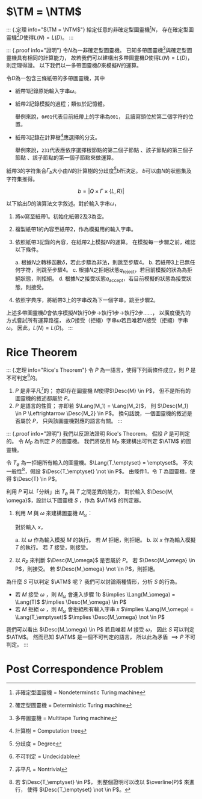 # $\TM = \NTM$

::: {.定理 info="$\TM = \NTM$"}
給定任意的非確定型圖靈機[^1]$N$，
存在確定型圖靈機[^2]$D$使得$L(N) = L(D)$。
:::

::: {.proof info="證明"}
令$N$為一非確定型圖靈機。
已知多帶圖靈機[^3]與確定型圖靈機具有相同的計算能力，
故若我們可以建構出多帶圖靈機$D$使得$L(N) = L(D)$，
則定理得證。
以下我們以一多帶圖靈機$D$來模擬$N$的運算。

令$D$為一包含三條紙帶的多帶圖靈機，其中

- 紙帶1記錄原始輸入字串$\omega$。
- 紙帶2記錄模擬的過程；類似於記憶體。

  舉例來說，`0#01`代表目前紙帶上的字串為`001`，
  且讀寫頭位於第二個字符的位置。
- 紙帶3記錄在計算樹[^4]應選擇的分支。

  舉例來說，`231`代表應依序選擇根節點的第二個子節點
  、該子節點的第三個子節點
  、該子節點的第一個子節點來做運算。

紙帶3的字符集合$\Gamma_b$大小由$N$的計算樹的分歧度[^5]$b$所決定。
$b$可以由$N$的狀態集及字符集推得。

$$b = \Big |Q \times \Gamma \times \{ L, R \} \Big|$$

以下給出$D$的演算法文字敘述。對於輸入字串$\omega$，

1. 將$\omega$寫至紙帶1。初始化紙帶2及3為空。
2. 複製紙帶1的內容至紙帶2，作為模擬用的輸入字串。
3. 依照紙帶3記錄的內容，在紙帶2上模擬$N$的運算。
   在模擬每一步驟之前，確認以下條件。

   a. 根據$N$之轉移函數$\delta$，若此步驟為非法，則跳至步驟4。
   b. 若紙帶3上已無任何字符，則跳至步驟4。
   c. 根據$N$之拒絕狀態$q_\text{reject}$，若目前模擬的狀為為拒絕狀態，則拒絕。
   d. 根據$N$之接受狀態$q_\text{accept}$，若目前模擬的狀態為接受狀態，則接受。
4. 依照字典序，將紙帶3上的字串改為下一個字串。跳至步驟2。

上述多帶圖靈機$D$會依序模擬$N$執行0步$\to$執行1步$\to$執行2步……，
以廣度優先的方式嘗試所有運算路徑，
故$D$接受（拒絕）字串$\omega$若且唯若$N$接受（拒絕）字串$\omega$。
因此，$L(N) = L(D)$。
:::


[^1]: 非確定型圖靈機 = Nondeterminstic Turing machine
[^2]: 確定型圖靈機 = Deterministic Turing machine
[^3]: 多帶圖靈機 = Multitape Turing machine
[^4]: 計算樹 = Computation tree
[^5]: 分歧度 = Degree


# Rice Theorem

::: {.定理 info="Rice's Theorem"}
令 $P$ 為一語言，使得下列兩條件成立，則 $P$ 是不可判定[^6]的。

1. $P$ 是非平凡[^7]的；
   亦即存在圖靈機 $M$使得$\Desc{M} \in P$，
   但不是所有的圖靈機的敘述都屬於 $P$。
2. $P$ 是語言的性質；
   亦即若 $\Lang(M_1) = \Lang(M_2)$，
   則 $\Desc{M_1} \in P \Leftrightarrow \Desc{M_2} \in P$。
   換句話說，一個圖靈機的敘述是否屬於 $P$，
   只與該圖靈機對應的語言有關。
:::

::: {.proof info="證明"}
我們以反證法證明 Rice's Theorem。
假設 $P$ 是可判定的。
令 $M_P$ 為判定 $P$ 的圖靈機。
我們將使用 $M_P$ 來建構出可判定 $\ATM$ 的圖靈機。

令 $T_\emptyset$ 為一拒絕所有輸入的圖靈機。$\Lang(T_\emptyset) = \emptyset$。
不失一般性[^8]，假設 $\Desc{T_\emptyset} \not \in P$。
由條件1，令 $T$ 為圖靈機，使得 $\Desc{T} \in P$。

利用 $P$ 可以「分辨」出 $T_\emptyset$ 與 $T$ 之間差異的能力，
對於輸入 $\Desc{M, \omega}$，設計以下圖靈機 $S$ ，作為 $\ATM$ 的判定器。

1. 利用 $M$ 與 $\omega$ 來建構圖靈機 $M_\omega$：

   對於輸入 $x$，

   a. 以 $\omega$ 作為輸入模擬 $M$ 的執行。
      若 $M$ 拒絕，則拒絕。
   b. 以 $x$ 作為輸入模擬 $T$ 的執行。
      若 $T$ 接受，則接受。
2. 以 $R_P$ 來判斷 $\Desc{M_\omega}$ 是否屬於 $P$。
   若 $\Desc{M_\omega} \in P$，則接受。
   若 $\Desc{M_\omega} \not \in P$，則拒絕。

為什麼 $S$ 可以判定 $\ATM$ 呢？
我們可以討論兩種情形，分析 $S$ 的行為。

- 若 $M$ 接受 $\omega$ ，則 $M_\omega$ 會進入步驟 1b 
  $\implies \Lang(M_\omega) = \Lang(T)$
  $\implies \Desc{M_\omega} \in P$
- 若 $M$ 拒絕 $\omega$ ，則 $M_\omega$ 會拒絕所有輸入字串 $x$
  $\implies \Lang(M_\omega) = \Lang(T_\emptyset)$
  $\implies \Desc{M_\omega} \not \in P$

我們可以看出 $\Desc{M_\omega} \in P$ 若且唯若 $M$ 接受 $\omega$，
因此 $S$ 可以判定 $\ATM$。
然而已知 $\ATM$ 是一個不可判定的語言，
所以此為矛盾 $\implies P$ 不可判定。
:::

[^6]: 不可判定 = Undecidable
[^7]: 非平凡 = Nontrivial
[^8]: 若 $\Desc{T_\emptyset} \in P$，
      則整個證明可以改以 $\overline{P}$ 來進行，
      使得 $\Desc{T_\emptyset} \not \in P$。


# Post Correspondence Problem
